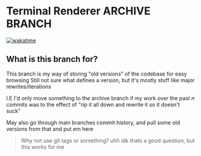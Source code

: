 
# Terminal Renderer ARCHIVE BRANCH
[![wakatime](https://wakatime.com/badge/user/d40f8d42-5a14-4981-a36e-39f7bd209ef3/project/71a9c622-7c23-41f4-846d-dbab20a25231.svg)](https://wakatime.com/badge/user/d40f8d42-5a14-4981-a36e-39f7bd209ef3/project/71a9c622-7c23-41f4-846d-dbab20a25231)

## What is this branch for?
This branch is my way of storing "old versions" of the codebase for easy browsing
Still not sure what defines a version, but it's mostly stuff like major rewrites/iterations

I.E I'd only move something to the archive branch if my work over the past *n* commits was to the effect of "rip it all down and rewrite it so it doesn't suck"


May also go through main branches commit history, and pull some old versions from that and put em here
>Why not use git tags or something?
uhh idk
thats a good question, but this works for me



